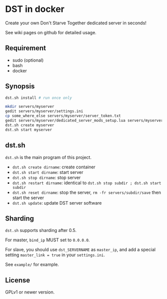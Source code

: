 # DST in docker

Create your own Don't Starve Together dedicated server in seconds!

See wiki pages on github for detailed usage.

## Requirement
- sudo (optional)
- bash
- docker

## Synopsis

```sh
dst.sh install # run once only
```

```sh
mkdir servers/myserver
gedit servers/myserver/settings.ini
cp some_where_else servers/myserver/server_token.txt
gedit servers/myserver/dedicated_server_mods_setup.lua servers/myserver/modoverrides.lua #optional
dst.sh create myserver
dst.sh start myserver
```

## dst.sh

`dst.sh` is the main program of this project.

- `dst.sh create dirname`: create container
- `dst.sh start dirname`: start server
- `dst.sh stop dirname`: stop server
- `dst.sh restart dirname`: identical to `dst.sh stop subdir ; dst.sh start subdir`
- `dst.sh reset dirname`: stop the server, `rm -fr servers/subdir/save` then start the server
- `dst.sh update`: update DST server software

## Sharding

`dst.sh` supports sharding after 0.5.

For master, `bind_ip` MUST set to `0.0.0.0`.

For slave, you should use `dst_SERVERNAME` as `master_ip`, and add a special setting `master_link = true` in your `settings.ini`.

See `example/` for example.

## License

GPLv1 or newer version.

